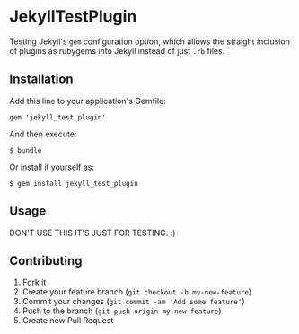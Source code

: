 # JekyllTestPlugin

Testing Jekyll's `gem` configuration option, which allows the straight
inclusion of plugins as rubygems into Jekyll instead of just `.rb`
files.

## Installation

Add this line to your application's Gemfile:

    gem 'jekyll_test_plugin'

And then execute:

    $ bundle

Or install it yourself as:

    $ gem install jekyll_test_plugin

## Usage

DON'T USE THIS IT'S JUST FOR TESTING. :)

## Contributing

1. Fork it
2. Create your feature branch (`git checkout -b my-new-feature`)
3. Commit your changes (`git commit -am 'Add some feature'`)
4. Push to the branch (`git push origin my-new-feature`)
5. Create new Pull Request
